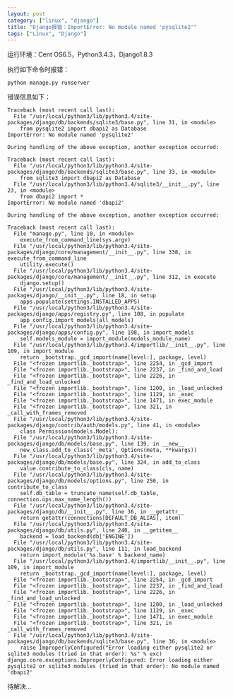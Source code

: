 ```yaml
---
layout: post
category: ["linux", "django"]
title: "Django报错：ImportError: No module named 'pysqlite2'"
tags: ["Linux", "Django"]
---
```


运行环境：Cent OS6.5，Python3.4.3，Django1.8.3  

执行如下命令时报错：  

    python manage.py runserver  

错误信息如下：  

    Traceback (most recent call last):
      File "/usr/local/python3/lib/python3.4/site-packages/django/db/backends/sqlite3/base.py", line 31, in <module>
        from pysqlite2 import dbapi2 as Database
    ImportError: No module named 'pysqlite2'
    
    During handling of the above exception, another exception occurred:
    
    Traceback (most recent call last):
      File "/usr/local/python3/lib/python3.4/site-packages/django/db/backends/sqlite3/base.py", line 33, in <module>
        from sqlite3 import dbapi2 as Database
      File "/usr/local/python3/lib/python3.4/sqlite3/__init__.py", line 23, in <module>
        from dbapi2 import *
    ImportError: No module named 'dbapi2'
    
    During handling of the above exception, another exception occurred:
    
    Traceback (most recent call last):
      File "manage.py", line 10, in <module>
        execute_from_command_line(sys.argv)
      File "/usr/local/python3/lib/python3.4/site-packages/django/core/management/__init__.py", line 338, in execute_from_command_line
        utility.execute()
      File "/usr/local/python3/lib/python3.4/site-packages/django/core/management/__init__.py", line 312, in execute
        django.setup()
      File "/usr/local/python3/lib/python3.4/site-packages/django/__init__.py", line 18, in setup
        apps.populate(settings.INSTALLED_APPS)
      File "/usr/local/python3/lib/python3.4/site-packages/django/apps/registry.py", line 108, in populate
        app_config.import_models(all_models)
      File "/usr/local/python3/lib/python3.4/site-packages/django/apps/config.py", line 198, in import_models
        self.models_module = import_module(models_module_name)
      File "/usr/local/python3/lib/python3.4/importlib/__init__.py", line 109, in import_module
        return _bootstrap._gcd_import(name[level:], package, level)
      File "<frozen importlib._bootstrap>", line 2254, in _gcd_import
      File "<frozen importlib._bootstrap>", line 2237, in _find_and_load
      File "<frozen importlib._bootstrap>", line 2226, in _find_and_load_unlocked
      File "<frozen importlib._bootstrap>", line 1200, in _load_unlocked
      File "<frozen importlib._bootstrap>", line 1129, in _exec
      File "<frozen importlib._bootstrap>", line 1471, in exec_module
      File "<frozen importlib._bootstrap>", line 321, in _call_with_frames_removed
      File "/usr/local/python3/lib/python3.4/site-packages/django/contrib/auth/models.py", line 41, in <module>
        class Permission(models.Model):
      File "/usr/local/python3/lib/python3.4/site-packages/django/db/models/base.py", line 139, in __new__
        new_class.add_to_class('_meta', Options(meta, **kwargs))
      File "/usr/local/python3/lib/python3.4/site-packages/django/db/models/base.py", line 324, in add_to_class
        value.contribute_to_class(cls, name)
      File "/usr/local/python3/lib/python3.4/site-packages/django/db/models/options.py", line 250, in contribute_to_class
        self.db_table = truncate_name(self.db_table, connection.ops.max_name_length())
      File "/usr/local/python3/lib/python3.4/site-packages/django/db/__init__.py", line 36, in __getattr__
        return getattr(connections[DEFAULT_DB_ALIAS], item)
      File "/usr/local/python3/lib/python3.4/site-packages/django/db/utils.py", line 240, in __getitem__
        backend = load_backend(db['ENGINE'])
      File "/usr/local/python3/lib/python3.4/site-packages/django/db/utils.py", line 111, in load_backend
        return import_module('%s.base' % backend_name)
      File "/usr/local/python3/lib/python3.4/importlib/__init__.py", line 109, in import_module
        return _bootstrap._gcd_import(name[level:], package, level)
      File "<frozen importlib._bootstrap>", line 2254, in _gcd_import
      File "<frozen importlib._bootstrap>", line 2237, in _find_and_load
      File "<frozen importlib._bootstrap>", line 2226, in _find_and_load_unlocked
      File "<frozen importlib._bootstrap>", line 1200, in _load_unlocked
      File "<frozen importlib._bootstrap>", line 1129, in _exec
      File "<frozen importlib._bootstrap>", line 1471, in exec_module
      File "<frozen importlib._bootstrap>", line 321, in _call_with_frames_removed
      File "/usr/local/python3/lib/python3.4/site-packages/django/db/backends/sqlite3/base.py", line 36, in <module>
        raise ImproperlyConfigured("Error loading either pysqlite2 or sqlite3 modules (tried in that order): %s" % exc)
    django.core.exceptions.ImproperlyConfigured: Error loading either pysqlite2 or sqlite3 modules (tried in that order): No module named 'dbapi2'

待解决...
